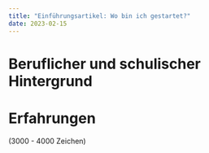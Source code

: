 ```yaml
---
title: "Einführungsartikel: Wo bin ich gestartet?"
date: 2023-02-15
---
```

# Beruflicher und schulischer Hintergrund

# Erfahrungen

(3000 - 4000 Zeichen)

